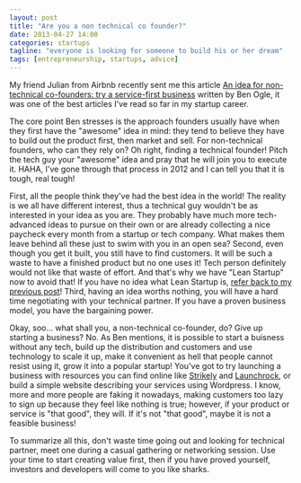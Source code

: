 ```yaml
---
layout: post
title: "Are you a non technical co founder?"
date: 2013-04-27 14:00
categories: startups
tagline: "everyone is looking for someone to build his or her dream"
tags: [entrepreneurship, startups, advice]
---
```


My friend Julian from Airbnb recently sent me this article <a href="http://benogle.com/2013/03/25/an-idea-for-non-technical-founders-service-first-business.html" target="_blank">An idea for non-technical co-founders: try a service-first business</a> written by Ben Ogle, it was one of the best articles I've read so far in my startup career.

The core point Ben stresses is the approach founders usually have when they first have the "awesome" idea in mind: they tend to believe they have to build out the product first, then market and sell. For non-technical founders, who can they rely on? Oh right, finding a technical founder! Pitch the tech guy your "awesome" idea and pray that he will join you to execute it. HAHA, I've gone through that process in 2012 and I can tell you that it is tough, real tough!

First, all the people think they've had the best idea in the world! The reality is we all have different interest, thus a technical guy wouldn't be as interested in your idea as you are. They probably have much more tech-advanced ideas to pursue on their own or are already collecting a nice paycheck every month from a startup or tech company. What makes them leave behind all these just to swim with you in an open sea? Second, even though you get it built, you still have to find customers. It will be such a waste to have a finished product but no one uses it! Tech person definitely would not like that waste of effort. And that's why we have "Lean Startup" now to avoid that! If you have no idea what Lean Startup is, <a href="http://chillwithkevon.com/2013/03/singapore/" target="_blank">refer back to my previous post</a>! Third, having an idea worths nothing, you will have a hard time negotiating with your technical partner. If you have a proven business model, you have the bargaining power.

Okay, soo... what shall you, a non-technical co-founder, do? Give up starting a business? No. As Ben mentions, it is possible to start a buisness without any tech, build up the distribution and customers and use technology to scale it up, make it convenient as hell that people cannot resist using it, grow it into a popular startup! You've got to try launching a business with resources you can find online like <a href="https://www.strikingly.com/" target="_blank">Strikely</a> and <a href="http://launchrock.co/" target="_blank">Launchrock</a>, or build a simple website describing your services using Wordpress. I know, more and more people are faking it nowadays, making customers too lazy to sign up because they feel like nothing is true; however, if your product or service is "that good", they will. If it's not "that good", maybe it is not a feasible business!

To summarize all this, don't waste time going out and looking for technical partner, meet one during a casual gathering or networking session. Use your time to start creating value first, then if you have proved yourself, investors and developers will come to you like sharks.
